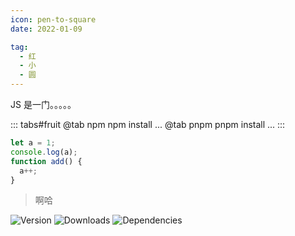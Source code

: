 ```yaml
---
icon: pen-to-square
date: 2022-01-09

tag:
  - 红
  - 小
  - 圆
---
```


JS 是一门。。。。。

::: tabs#fruit
@tab npm
npm install ...
@tab pnpm
pnpm install ...
:::

```js
let a = 1;
console.log(a);
function add() {
  a++;
}
```

> 啊哈

![Version](https://img.shields.io/npm/v/vuepress-theme-hope.svg?style=flat-square&logo=npm)
![Downloads](https://img.shields.io/npm/dm/vuepress-theme-hope.svg?style=flat-square&logo=npm)
![Dependencies](https://img.shields.io/librariesio/release/npm/vuepress-theme-hope?style=flat-square)
